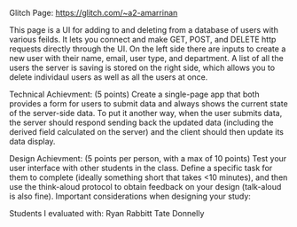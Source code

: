 Glitch Page: https://glitch.com/~a2-amarrinan

This page is a UI for adding to and deleting from a database of users with various feilds.
It lets you connect and make GET, POST, and DELETE http requests directly through the UI.
On the left side there are inputs to create a new user with their name, email, user type, and department. 
A list of all the users the server is saving is stored on the right side, which allows you to delete individaul users as well as all the users at once.

Technical Achievment:
(5 points) Create a single-page app that both provides a form for users to submit data and always shows the current state of the server-side data. To put it another way, when the user submits data, the server should respond sending back the updated data (including the derived field calculated on the server) and the client should then update its data display.

Design Achievment:
(5 points per person, with a max of 10 points) Test your user interface with other students in the class. Define a specific task for them to complete (ideally something short that takes <10 minutes), and then use the think-aloud protocol to obtain feedback on your design (talk-aloud is also fine). Important considerations when designing your study:

Students I evaluated with:
Ryan Rabbitt
Tate Donnelly	

